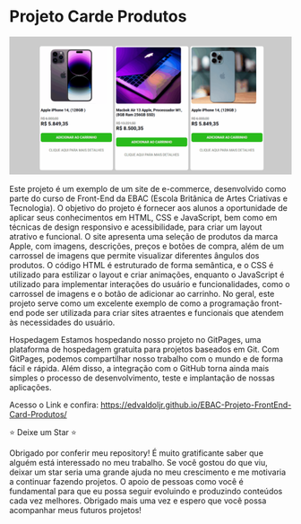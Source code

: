 # Projeto Carde Produtos

![](https://github.com/edvaldoljr/EBAC-Projeto-FrontEnd-Card-Produtos/blob/main/img/img-projeto.gif?raw=true)

Este projeto é um exemplo de um site de e-commerce, desenvolvido como parte do curso de Front-End da EBAC (Escola Britânica de Artes Criativas e Tecnologia). O objetivo do projeto é fornecer aos alunos a oportunidade de aplicar seus conhecimentos em HTML, CSS e JavaScript, bem como em técnicas de design responsivo e acessibilidade, para criar um layout atrativo e funcional. O site apresenta uma seleção de produtos da marca Apple, com imagens, descrições, preços e botões de compra, além de um carrossel de imagens que permite visualizar diferentes ângulos dos produtos. O código HTML é estruturado de forma semântica, e o CSS é utilizado para estilizar o layout e criar animações, enquanto o JavaScript é utilizado para implementar interações do usuário e funcionalidades, como o carrossel de imagens e o botão de adicionar ao carrinho. No geral, este projeto serve como um excelente exemplo de como a programação front-end pode ser utilizada para criar sites atraentes e funcionais que atendem às necessidades do usuário.

Hospedagem
Estamos hospedando nosso projeto no GitPages, uma plataforma de hospedagem gratuita para projetos baseados em Git. Com GitPages, podemos compartilhar nosso trabalho com o mundo e de forma fácil e rápida. Além disso, a integração com o GitHub torna ainda mais simples o processo de desenvolvimento, teste e implantação de nossas aplicações.

Acesso o Link e confira:
https://edvaldoljr.github.io/EBAC-Projeto-FrontEnd-Card-Produtos/


⭐️ Deixe um Star ⭐️

Obrigado por conferir meu repository! É muito gratificante saber que alguém está interessado no meu trabalho. Se você gostou do que viu, deixar um star seria uma grande ajuda no meu crescimento e me motivaria a continuar fazendo projetos. O apoio de pessoas como você é fundamental para que eu possa seguir evoluindo e produzindo conteúdos cada vez melhores. Obrigado mais uma vez e espero que você possa acompanhar meus futuros projetos!
